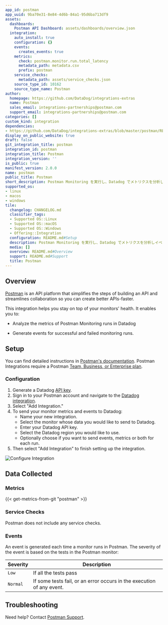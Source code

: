 ```yaml
---
app_id: postman
app_uuid: 9ba70e31-8e84-4d6b-84a1-95d6ba713df9
assets:
  dashboards:
    Postman API Dashboard: assets/dashboards/overview.json
  integration:
    auto_install: true
    configuration: {}
    events:
      creates_events: true
    metrics:
      check: postman.monitor.run.total_latency
      metadata_path: metadata.csv
      prefix: postman
    service_checks:
      metadata_path: assets/service_checks.json
    source_type_id: 10162
    source_type_name: Postman
author:
  homepage: https://github.com/DataDog/integrations-extras
  name: Postman
  sales_email: integrations-partnerships@postman.com
  support_email: integrations-partnerships@postman.com
categories: []
custom_kind: integration
dependencies:
- https://github.com/DataDog/integrations-extras/blob/master/postman/README.md
display_on_public_website: true
draft: false
git_integration_title: postman
integration_id: postman
integration_title: Postman
integration_version: ''
is_public: true
manifest_version: 2.0.0
name: postman
public_title: Postman
short_description: Postman Monitoring を実行し、Datadog でメトリクスを分析しイベントを生成します。　
supported_os:
- linux
- macos
- windows
tile:
  changelog: CHANGELOG.md
  classifier_tags:
  - Supported OS::Linux
  - Supported OS::macOS
  - Supported OS::Windows
  - Offering::Integration
  configuration: README.md#Setup
  description: Postman Monitoring を実行し、Datadog でメトリクスを分析しイベントを生成します。　
  media: []
  overview: README.md#Overview
  support: README.md#Support
  title: Postman
---
```


<!--  SOURCED FROM https://github.com/DataDog/integrations-extras -->


## Overview

[Postman][1] is an API platform that simplifies the steps of building an API and streamlines 
collaboration so you can create better APIs-faster.

This integration helps you stay on top of your monitors' health. It enables you to:

- Analyze the metrics of Postman Monitoring runs in Datadog

- Generate events for successful and failed monitoring runs.

## Setup

You can find detailed instructions in [Postman's documentation][2]. Postman Integrations require a Postman [Team, Business, or Enterprise plan][3].

### Configuration

1. Generate a Datadog [API key][4].
2. Sign in to your Postman account and navigate to the [Datadog integration][5].
3. Select "Add Integration."
4. To send your monitor metrics and events to Datadog:
   - Name your new integration.
   - Select the monitor whose data you would like to send to Datadog.
   - Enter your Datadog API key.
   - Select the Datadog region you would like to use.
   - Optionally choose if you want to send events, metrics or both for each run.
5. Then select "Add Integration" to finish setting up the integration.

![Configure Integration][6]

## Data Collected

### Metrics
{{< get-metrics-from-git "postman" >}}


### Service Checks

Postman does not include any service checks.

### Events

An event is generated each time a monitor runs in Postman. The severity of the event is based on the tests in the Postman monitor:

| Severity | Description                                                           |
|----------|-----------------------------------------------------------------------|
| `Low`    | If all the tests pass                                                 |
| `Normal` | If some tests fail, or an error occurs in the execution of any event. |

## Troubleshooting

Need help? Contact [Postman Support][8].

[1]: https://www.postman.com/
[2]: https://learning.postman.com/docs/integrations/available-integrations/datadog/
[3]: https://www.postman.com/pricing/
[4]: https://app.datadoghq.com/organization-settings/api-keys
[5]: https://go.postman.co/integrations/service/datadog
[6]: https://raw.githubusercontent.com/DataDog/integrations-extras/master/postman/images/add-integration-datadog.jpeg
[7]: https://github.com/DataDog/integrations-extras/blob/master/postman/metadata.csv
[8]: https://www.postman.com/support/